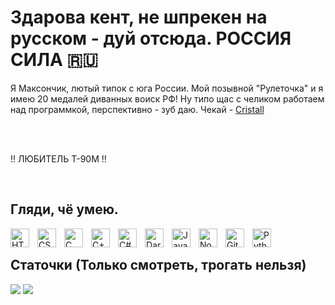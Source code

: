 <h1>Здарова кент, не шпрекен на русском - дуй отсюда. РОССИЯ СИЛА 🇷🇺</h1>
Я Максончик, лютый типок с юга России. Мой позывной "Рулеточка" и я имею 20 медалей диванных воиск РФ!
Ну типо щас с челиком работаем над программкой, перспективно - зуб даю. Чекай - <a href="https://github.com/1Error-Studios/cristall.app">Cristall</a>

<br /><br />

!! ЛЮБИТЕЛЬ Т-90М !!

<br/>

<h2>Гляди, чё умею.</h2>
<img align="left" alt="HTML" width="30px" style="padding-right:10px;" src="https://cdn.jsdelivr.net/gh/devicons/devicon/icons/html5/html5-plain.svg" />
<img align="left" alt="CSS" width="30px" style="padding-right:10px;" src="https://cdn.jsdelivr.net/gh/devicons/devicon/icons/css3/css3-plain.svg" />
<img align="left" alt="C" width="30px" style="padding-right:10px;" src="https://cdn.jsdelivr.net/gh/devicons/devicon/icons/c/c-plain.svg" />
<img align="left" alt="C++" width="30px" style="padding-right:10px;" src="https://cdn.jsdelivr.net/gh/devicons/devicon/icons/cplusplus/cplusplus-plain.svg" />
<img align="left" alt="C#" width="30px" style="padding-right:10px;" src="https://cdn.jsdelivr.net/gh/devicons/devicon/icons/csharp/csharp-plain.svg" />
<img align="left" alt="Dart" width="30px" style="padding-right:10px;" src="https://cdn.jsdelivr.net/gh/devicons/devicon/icons/dart/dart-plain.svg" />
<img align="left" alt="JavaScript" width="30px" style="padding-right:10px;" src="https://cdn.jsdelivr.net/gh/devicons/devicon/icons/javascript/javascript-plain.svg" />
<img align="left" alt="NodeJS" width="30px" style="padding-right:10px;" src="https://cdn.jsdelivr.net/gh/devicons/devicon/icons/nodejs/nodejs-plain.svg" />
<img align="left" alt="Git" width="30px" style="padding-right:10px;" src="https://cdn.jsdelivr.net/gh/devicons/devicon/icons/git/git-plain.svg" />
<img align="left" alt="Python" width="30px" style="padding-right:10px;" src="https://cdn.jsdelivr.net/gh/devicons/devicon/icons/python/python-plain.svg" />

<br />

<h2>Статочки (Только смотреть, трогать нельзя)</h2>
<p>
  <img src="https://github-readme-stats.vercel.app/api?username=maksim-ruletov&show_icons=true&count_private=true&include_all_commits=true&rank_icon=github&cache_breaker=1&theme=dark&hide_border=true" />
<!--   <img src="https://github-readme-streak-stats.herokuapp.com/?user=Ural-Letov&theme=dark&hide_border=true" /> -->
  <img src="https://github-readme-stats.vercel.app/api/top-langs/?username=maksim-ruletov&langs_count=8&layout=compact&theme=dark&hide_border=true">
</p>
<!-- <i>Every time I get up from the table, I’m reminded that it’s time to clear it.</i> -->
